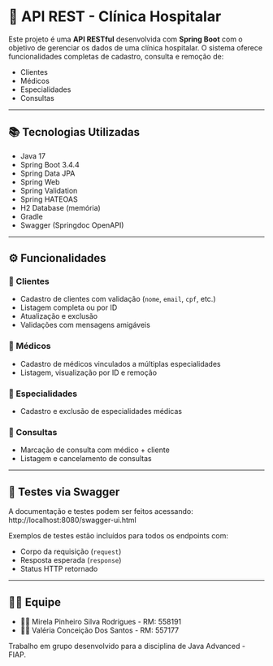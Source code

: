 # 🏥 API REST - Clínica Hospitalar

Este projeto é uma **API RESTful** desenvolvida com **Spring Boot** com o objetivo de gerenciar os dados de uma clínica hospitalar. O sistema oferece funcionalidades completas de cadastro, consulta e remoção de:

- Clientes
- Médicos
- Especialidades
- Consultas

---

## 📚 Tecnologias Utilizadas

- Java 17
- Spring Boot 3.4.4
- Spring Data JPA
- Spring Web
- Spring Validation
- Spring HATEOAS
- H2 Database (memória)
- Gradle
- Swagger (Springdoc OpenAPI)

---

## ⚙️ Funcionalidades

### 🔹 Clientes
- Cadastro de clientes com validação (`nome`, `email`, `cpf`, etc.)
- Listagem completa ou por ID
- Atualização e exclusão
- Validações com mensagens amigáveis

### 🔹 Médicos
- Cadastro de médicos vinculados a múltiplas especialidades
- Listagem, visualização por ID e remoção

### 🔹 Especialidades
- Cadastro e exclusão de especialidades médicas

### 🔹 Consultas
- Marcação de consulta com médico + cliente
- Listagem e cancelamento de consultas

---

## 🧪 Testes via Swagger

A documentação e testes podem ser feitos acessando:
http://localhost:8080/swagger-ui.html

Exemplos de testes estão incluídos para todos os endpoints com:
- Corpo da requisição (`request`)
- Resposta esperada (`response`)
- Status HTTP retornado

---

## 👨‍💻 Equipe

- 💁‍♀️ Mirela Pinheiro Silva Rodrigues - RM: 558191
- 💁‍♀️ Valéria Conceição Dos Santos - RM: 557177


Trabalho em grupo desenvolvido para a disciplina de Java Advanced - FIAP.



